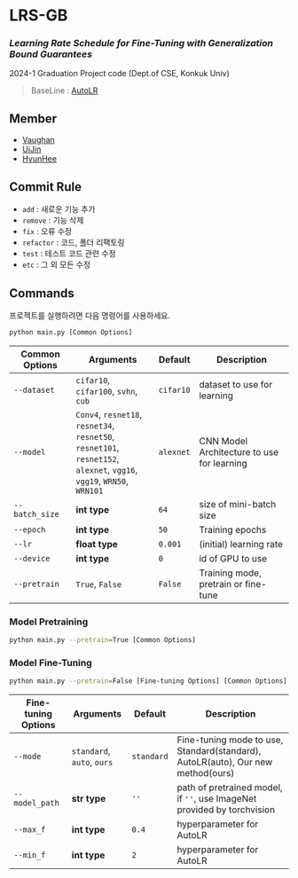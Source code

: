 # LRS-GB
### *Learning Rate Schedule for Fine-Tuning with Generalization Bound Guarantees*
2024-1 Graduation Project code (Dept.of CSE, Konkuk Univ)  
> BaseLine : [AutoLR](https://github.com/youngminPIL/AutoLR)

## Member
- [Vaughan](https://github.com/webb-c)
- [UiJin](https://github.com/youuijin)
- [HyunHee](https://github.com/aesa117)

## Commit Rule
- `add` : 새로운 기능 추가
- `remove` : 기능 삭제  
- `fix` : 오류 수정  
- `refactor` : 코드, 폴더 리팩토링
- `test` : 테스트 코드 관련 수정
- `etc` : 그 외 모든 수정

## Commands
프로젝트를 실행하려면 다음 명령어를 사용하세요.

```bash
python main.py [Common Options]
```

|Common Options|Arguments|Default|Description|
|-------|---------|-------|-----------|
|`--dataset`|`cifar10`, `cifar100`, `svhn`, `cub`|`cifar10`|dataset to use for learning|
|`--model`|`Conv4`, `resnet18`, `resnet34`,<br> `resnet50`, `resnet101`, `resnet152`,<br> `alexnet`, `vgg16`, `vgg19`, `WRN50`, `WRN101`|`alexnet`| CNN Model Architecture to use for learning|
|`--batch_size`|**int type**|`64`|size of mini-batch size|
|`--epoch`|**int type**|`50`|Training epochs|
|`--lr`|**float type**|`0.001`|(initial) learning rate|
|`--device`|**int type**|`0`|id of GPU to use|
|`--pretrain`|`True`, `False`|`False`|Training mode, pretrain or fine-tune|

### Model Pretraining

```bash
python main.py --pretrain=True [Common Options]
```

### Model Fine-Tuning
```bash
python main.py --pretrain=False [Fine-tuning Options] [Common Options]
```
|Fine-tuning Options|Arguments|Default|Description|
|-------|---------|-------|-----------|
|`--mode`|`standard`, `auto`, `ours`|`standard`|Fine-tuning mode to use, Standard(standard), AutoLR(auto), Our new method(ours)|
|`--model_path`|**str type**|`''`|path of pretrained model, <br> if `''`, use ImageNet provided by torchvision|
|`--max_f`|**int type**|`0.4`|hyperparameter for AutoLR|
|`--min_f`|**int type**|`2`|hyperparameter for AutoLR|
